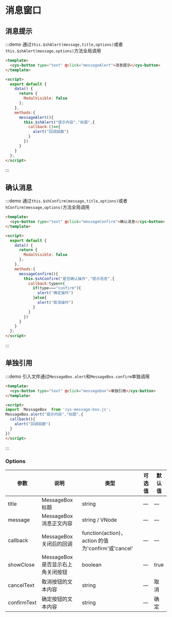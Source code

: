 <script>
  import  MessageBox  from '../../src/components/cys-message-box/cys-message-box.js';
  export default {
    data() {
      return {
        ModalVisible: false
      };
    },
    methods:{
      messageAlert(){
        this.$shAlert("提示内容","标题",{
          callback(){
            alert("回调函数")
          }
        })
      },
      messageConfirm(){
         this.$shConfirm("是否确认操作","提示信息",{
          callback(type){
            if(type==="confirm"){
              alert("确定操作")
            }else{
              alert("取消操作")
            }
          }
        })
      },
      messagebox(){
          MessageBox.alert("提示内容","标题",{
            callback(){
              alert("回调函数")
            }
          })
      }
    }
  };
</script>

# 消息窗口

## 消息提示

:::demo 通过`this.$shAlert(message,title,options)`或者`this.$shAlert(message,options)`方法全局调用

```html
<template>
  <cys-button type="text" @click="messageAlert">消息提示</cys-button>
</template>

<script>
  export default {
    data() {
      return {
        ModalVisible: false
      };
    },
    methods:{
      messageAlert(){
        this.$shAlert("提示内容","标题",{
          callback:()=>{
            alert("回调函数")
          }
        })
      }
    }
  };
</script>
```

:::

## 确认消息

:::demo 通过`this.$shConfirm(message,title,options)`或者`hConfirm(message,options)`方法全局调用

```html
<template>
  <cys-button type="text" @click="messageConfirm">确认消息</cys-button>
</template>

<script>
  export default {
    data() {
      return {
        ModalVisible: false
      };
    },
    methods:{
      messageConfirm(){
        this.$shConfirm("是否确认操作","提示信息",{
          callback:type=>{
            if(type==="confirm"){
              alert("确定操作")
            }else{
              alert("取消操作")
            }
          }
        })
      }
    }
  };
</script>
```

:::

## 单独引用

:::demo 引入文件通过`MessageBox.alert`和`MessageBox.confirm`单独调用

```html
<template>
  <cys-button type="text" @click="messagebox">单独引用</cys-button>
</template>

<script>
import  MessageBox  from 'cys-message-box.js';
MessageBox.alert("提示内容","标题",{
  callback(){
    alert("回调函数")
  }
})
</script>
```

:::

### Options

| 参数        | 说明                              | 类型                                               | 可选值 | 默认值 |
| ----------- | --------------------------------- | -------------------------------------------------- | ------ | ------ |
| title       | MessageBox 标题                   | string                                             | —      | —      |
| message     | MessageBox 消息正文内容           | string / VNode                                     | —      | —      |
| callback    | MessageBox 关闭后的回调           | function(action)，action 的值为'confirm'或'cancel' | —      | —      |
| showClose   | MessageBox 是否显示右上角关闭按钮 | boolean                                            | —      | true   |
| cancelText  | 取消按钮的文本内容                | string                                             | —      | 取消   |
| confirmText | 确定按钮的文本内容                | string                                             | —      | 确定   |
